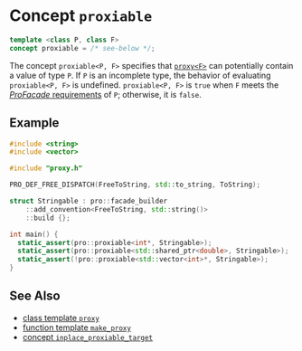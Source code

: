 # Concept `proxiable`

```cpp
template <class P, class F>
concept proxiable = /* see-below */;
```

The concept `proxiable<P, F>` specifies that [`proxy<F>`](proxy.md) can potentially contain a value of type `P`. If `P` is an incomplete type, the behavior of evaluating `proxiable<P, F>` is undefined. `proxiable<P, F>` is `true` when `F` meets the [*ProFacade* requirements](ProFacade.md) of `P`; otherwise, it is `false`.

## Example

```cpp
#include <string>
#include <vector>

#include "proxy.h"

PRO_DEF_FREE_DISPATCH(FreeToString, std::to_string, ToString);

struct Stringable : pro::facade_builder
    ::add_convention<FreeToString, std::string()>
    ::build {};

int main() {
  static_assert(pro::proxiable<int*, Stringable>);
  static_assert(pro::proxiable<std::shared_ptr<double>, Stringable>);
  static_assert(!pro::proxiable<std::vector<int>*, Stringable>);
}
```

## See Also

- [class template `proxy`](proxy.md)
- [function template `make_proxy`](make_proxy.md)
- [concept `inplace_proxiable_target`](inplace_proxiable_target.md)
